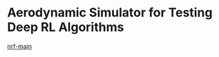# Aerodynamic Simulator for Testing Deep RL Algorithms

[nrf-main](https://github.com/seong-hun/nrf-main)
